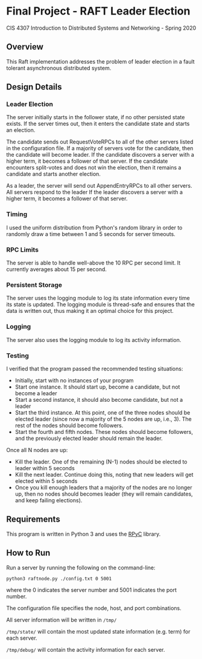 # Final Project - RAFT Leader Election

CIS 4307 Introduction to Distributed Systems and Networking - Spring 2020

## Overview
This Raft implementation addresses the problem of leader election in a fault tolerant asynchronous distributed system.

## Design Details
### Leader Election
The server initially starts in the follower state, if no other persisted state exists. If the server times out, then it enters the candidate state and starts an election. 

The candidate sends out RequestVoteRPCs to all of the other servers listed in the configuration file. If a majority of servers vote for the candidate, then the candidate will become leader. If the candidate discovers a server with a higher term, it becomes a follower of that server. If the candidate encounters split-votes and does not win the election, then it remains a candidate and starts another election.

As a leader, the server will send out AppendEntryRPCs to all other servers. All servers respond to the leader If the leader discovers a server with a higher term, it becomes a follower of that server.
### Timing
I used the uniform distribution from Python's random library in order to randomly draw a time between 1 and 5 seconds for server timeouts.
### RPC Limits
The server is able to handle well-above the 10 RPC per second limit. It currently averages about 15 per second.
### Persistent Storage
The server uses the logging module to log its state information every time its state is updated. The logging module is thread-safe and ensures that the data is written out, thus making it an optimal choice for this project.
### Logging
The server also uses the logging module to log its activity information.
### Testing
I verified that the program passed the recommended testing situations:

- Initially, start with no instances of your program
- Start one instance. It should start up, become a candidate, but not become a leader
- Start a second instance, it should also become candidate, but not a leader
- Start the third instance. At this point, one of the three nodes should be elected leader (since now a majority of the 5 nodes are up, i.e., 3). The rest of the nodes should become followers.
- Start the fourth and fifth nodes. These nodes should become followers, and the previously elected leader should remain the leader.

Once all N nodes are up:

- Kill the leader. One of the remaining (N-1) nodes should be elected to leader within 5 seconds
- Kill the next leader. Continue doing this, noting that new leaders will get elected within 5 seconds
- Once you kill enough leaders that a majority of the nodes are no longer up, then no nodes should becomes leader (they will remain candidates, and keep failing elections).

## Requirements
This program is written in Python 3 and uses the [RPyC](https://rpyc.readthedocs.io/en/latest/#) library.

## How to Run
Run a server by running the following on the command-line:

```python3 raftnode.py ./config.txt 0 5001```

where the 0 indicates the server number and 5001 indicates the port number.

The configuration file specifies the node, host, and port combinations.

All server information will be written in ```/tmp/```

```/tmp/state/``` will contain the most updated state information (e.g. term) for each server.

```/tmp/debug/``` will contain the activity information for each server.
